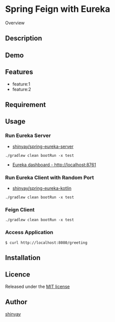 # Spring Feign with Eureka

Overview

## Description

## Demo

## Features

- feature:1
- feature:2

## Requirement

## Usage

### Run Eureka Server

- [shinyay/spring-eureka-server](https://github.com/shinyay/spring-eureka-server)

```
./gradlew clean bootRun -x test
```

- [Eureka dashboard - http://localhost:8761](http://localhost:8761)

### Run Eureka Client with Random Port

- [shinyay/spring-eureka-kotlin](https://github.com/shinyay/spring-eureka-kotlin)

```
./gradlew clean bootRun -x test
```

### Feign Client

```
./gradlew clean bootRun -x test
```

### Access Application

```
$ curl http://localhost:8080/greeting
```

## Installation

## Licence

Released under the [MIT license](https://gist.githubusercontent.com/shinyay/56e54ee4c0e22db8211e05e70a63247e/raw/34c6fdd50d54aa8e23560c296424aeb61599aa71/LICENSE)

## Author

[shinyay](https://github.com/shinyay)
